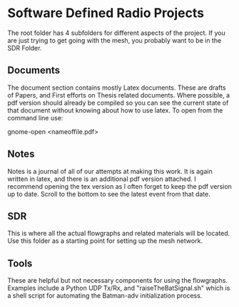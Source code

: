 # Software Defined Radio Projects

The root folder has 4 subfolders for different aspects of the project.
If you are just trying to get going with the mesh, you probably want to be in the 
SDR Folder. 


## Documents

The document section contains mostly Latex documents. These are drafts of Papers, and First efforts on Thesis related documents. Where possible, a pdf version should already be compiled so you can see the current state of that document without knowing about how to use latex. To open from the command line use: 

gnome-open <nameoffile.pdf>


## Notes

Notes is a journal of all of our attempts at making this work. It is again written in latex, and there is an additional pdf version attached. I recommend opening the tex version as I often forget to keep the pdf version up to date. Scroll to the bottom to see the latest event from that date. 


## SDR

This is where all the actual flowgraphs and related materials will be located. Use this folder as a starting point for setting up the mesh network. 

## Tools

These are helpful but not necessary components for using the flowgraphs. Examples include a Python UDP Tx/Rx, and "raiseTheBatSignal.sh" which is a shell script for automating the Batman-adv initialization process. 


  
